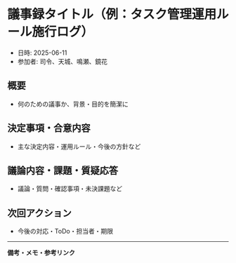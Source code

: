 # 議事録タイトル（例：タスク管理運用ルール施行ログ）

- 日時: 2025-06-11
- 参加者: 司令、天城、鳴瀬、鏡花

## 概要
- 何のための議事か、背景・目的を簡潔に

## 決定事項・合意内容
- 主な決定内容・運用ルール・今後の方針など

## 議論内容・課題・質疑応答
- 議論・質問・確認事項・未決課題など

## 次回アクション
- 今後の対応・ToDo・担当者・期限

---

**備考・メモ・参考リンク**
